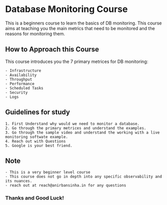 # Database Monitoring Course

This is a beginners course to learn the basics of DB monitoring. This course aims at teaching you the main metrics that need to be monitored and the reasons for monitoring them.  

## How to Approach this Course

This course introduces you the 7 primary metrices for DB monitoring:

    - Infrastructure​
    - Availability​
    - Throughput​
    - Performance​
    - Scheduled Tasks​
    - Security
    - Logs


## Guidelines for study

    1. First Understand why would we need to monitor a database.
    2. Go through the primary metrices and understand the examples.
    3. Go through the sample video and understand the working with a live monitoring softwate example.
    4. Reach out with Questions
    5. Google is your best friend.

## Note
    - This is a very beginner level course
    - This course does not go in depth into any specific observability and its nuances.
    - reach out at reach@anirbansinha.in for any questions


### Thanks and Good Luck!
